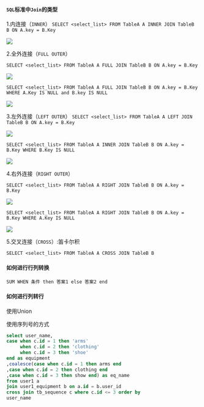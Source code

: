 #### `SQL`标准中`Join`的类型

1.内连接（`INNER`） 
`SELECT <select_list> FROM TableA A INNER JOIN TableB B ON A.key = B.Key`

![](https://nanganghuang.github.io/Database/img/1.png)

2.全外连接（`FULL OUTER`）

`SELECT <select_list> FROM TableA A FULL JOIN TableB B ON A.key = B.Key`

![](https://nanganghuang.github.io/Database/img/6.png)

`SELECT <select_list> FROM TableA A FULL JOIN TableB B ON A.key = B.Key WHERE A.Key IS NULL and B.key IS NULL`

![](https://nanganghuang.github.io/Database/img/7.png)

3.左外连接（`LEFT OUTER`）
`SELECT <select_list> FROM TableA A LEFT JOIN TableB B ON A.key = B.Key`

![](https://nanganghuang.github.io/Database/img/2.png)

`SELECT <select_list> FROM TableA A INNER JOIN TableB B ON A.key = B.Key WHERE B.Key IS NULL`

![](https://nanganghuang.github.io/Database/img/3.png)

4.右外连接（`RIGHT OUTER`）

`SELECT <select_list> FROM TableA A RIGHT JOIN TableB B ON A.key = B.Key`

![](https://nanganghuang.github.io/Database/img/4.png)

`SELECT <select_list> FROM TableA A RIGHT JOIN TableB B ON A.key = B.Key WHERE A.Key IS NULL`

![](https://nanganghuang.github.io/Database/img/5.png)

5.交叉连接（`CROSS`）:笛卡尔积

`SELECT <select_list> FROM TableA A CROSS JOIN TableB B`

#### 如何进行行列转换

`SUM WHEN 条件 then 答案1 else 答案2 end`

#### 如何进行列转行

使用Union  

使用序列号的方式   
```sql
select user_name,
case when c.id = 1 then 'arms'
     when c.id = 2 then 'clothing'
     when c.id = 3 then 'shoe'
end as equipment
,coalesce(case when c.id = 1 then arms end
,case when c.id = 2 then clothing end
,case when c.id = 3 then show end) as eq_name
from user1 a
join user1_equipment b on a.id = b.user_id
cross join tb_sequence c where c.id <= 3 order by 
user_name 
```


